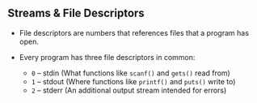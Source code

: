 ## Streams & File Descriptors

- File descriptors are numbers that references files that a program has open.

- Every program has three file descriptors in common:
  - `0` – stdin (What functions like `scanf()` and `gets()` read from)
  - `1` – stdout (Where functions like `printf()` and `puts()` write to)
  - `2` – stderr (An additional output stream intended for errors)